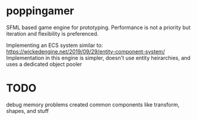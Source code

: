 # poppingamer
SFML based game engine for prototyping. Performance is not a priority but iteration and flexibility is preferenced.

Implementing an ECS system similar to: https://wickedengine.net/2019/09/29/entity-component-system/
Implementation in this engine is simpler, doesn't use entity heirarchies, and uses a dedicated object pooler

# TODO
debug memory problems
created common components like transform, shapes, and stuff

